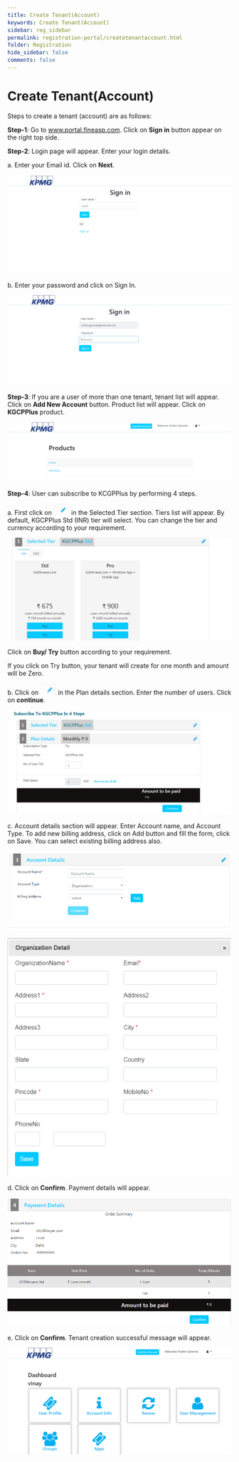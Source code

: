 ```yaml
---
title: Create Tenant(Account)
keywords: Create Tenant(Account)
sidebar: reg_sidebar
permalink: registration-portal/createtenantaccount.html
folder: Registration
hide_sidebar: false
comments: false
---
```




# Create Tenant(Account)

Steps to create a tenant (account) are as follows:

**Step-1**: Go to www.portal.fineasp.com. Click on **Sign in** button appear on the right top side.

**Step-2**: Login page will appear. Enter your login details.

a.	Enter your Email id. Click on **Next**.


![](/images/1.png)


b.	Enter your password and click on Sign In.


![](/images/2.png)


**Step-3**: If you are a user of more than one tenant, tenant list will appear. Click on **Add New Account** button. Product list will appear. Click on **KGCPPlus** product.

![](/images/3.png)

**Step-4**: User can subscribe to KCGPPlus by performing 4 steps.

a.	First click on ![](/images/3_1.png)  in the Selected Tier section. Tiers list will appear. By default, KGCPPlus Std (INR) tier will select. You can change the tier and currency according to your requirement.

![](/images/4.png)

Click on **Buy/ Try** button according to your requirement.

If you click on Try button, your tenant will create for one month and amount will be Zero.

b.	Click on ![](/images/4_1.png)  in the Plan details section. Enter the number of users. Click on **continue**.

![](/images/5.png)

c.	Account details section will appear. Enter Account name, and Account Type. To add new billing address, click on Add button and fill the form, click on Save. You can select existing billing address also.

![](/images/6.png)

![](/images/7.png)

d.	Click on **Confirm**. Payment details will appear.

![](/images/8.png)

e.	Click on **Confirm**. Tenant creation successful message will appear.

![](/images/9.png)
